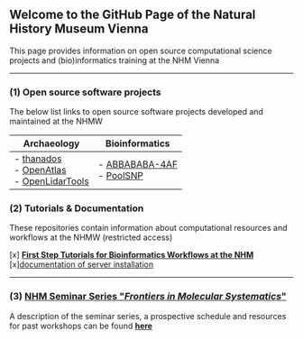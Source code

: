 ## Welcome to the GitHub Page of the Natural History Museum Vienna

This page provides information on open source computational science projects and (bio)informatics training at the NHM Vienna

* * *

### (1) Open source software projects

The below list links to open source software projects developed and maintained at the NHMW

| Archaeology                                                                                                                                                                           | Bioinformatics                                                                                                            |
| ------------------------------------------------------------------------------------------------------------------------------------------------------------------------------------- | ------------------------------------------------------------------------------------------------------------------------- |
| -   [thanados](https://github.com/nhmvienna/thanados)<br>-   [OpenAtlas](https://github.com/nhmvienna/OpenAtlas)<br>-   [OpenLidarTools](https://github.com/nhmvienna/OpenLidarTools) | -   [ABBABABA-4AF](https://github.com/nhmvienna/ABBABABA-4AF)<br>     -   [PoolSNP](https://github.com/nhmvienna/PoolSNP) |

### (2) Tutorials & Documentation

These repositories contain information about computational resources and workflows at the NHMW (restricted access)

[x] **[First Step Tutorials for Bioinformatics Workflows at the NHM](https://github.com/nhmvienna/FirstSteps)**
[x][documentation of server installation](<https://github.com/nhmvienna/PhyloserverInstallationDocs>)

* * *

### (3) [NHM Seminar Series "_Frontiers in Molecular Systematics_"](SeminarSeries.md)

 A description of the seminar series, a prospective schedule and resources for past workshops can be found **[here](SeminarSeries.md)**
